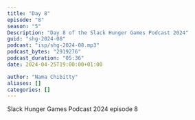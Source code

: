 ```yaml
---
title: "Day 8"
episode: "8"
season: "5"
Description: "Day 8 of the Slack Hunger Games Podcast 2024"
guid: "shg-2024-08"
podcast: "isp/shg-2024-08.mp3"
podcast_bytes: "2919276"
podcast_duration: "05:36"
date: 2024-04-25T19:00:00+01:00

author: "Nama Chibitty"
aliases: []
categories: []
---
```


Slack Hunger Games Podcast 2024 episode 8
